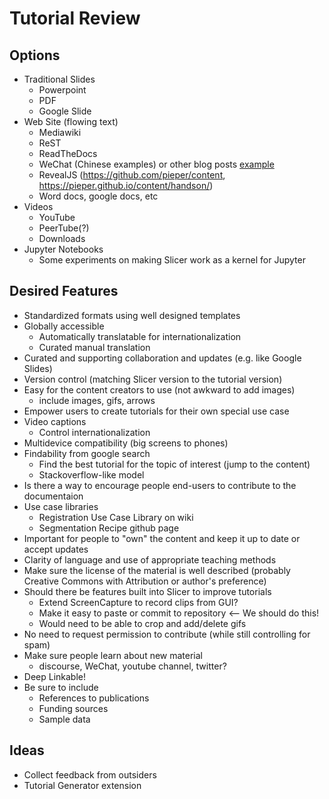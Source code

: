 # Tutorial Review

## Options

* Traditional Slides
  * Powerpoint
  * PDF
  * Google Slide
* Web Site (flowing text)
  * Mediawiki
  * ReST
  * ReadTheDocs
  * WeChat (Chinese examples) or other blog posts [example](https://mp.weixin.qq.com/s?__biz=MzI3MDY4ODA5Mw==&mid=2247486079&idx=1&sn=9b926dc398a408e3441082b9e0ffde61&chksm=eacc004dddbb895bf9b60f5f1bc443513196e4cb90a6caf6f348a4da7b7fc22eb658661aeb49&mpshare=1&scene=24&srcid=0212AFtT2Wq7K7bvkMGTdyih#rd)
  * RevealJS (https://github.com/pieper/content, https://pieper.github.io/content/handson/)
  * Word docs, google docs, etc
* Videos
  * YouTube
  * PeerTube(?)
  * Downloads
* Jupyter Notebooks
  * Some experiments on making Slicer work as a kernel for Jupyter
 
 ## Desired Features
 * Standardized formats using well designed templates
 * Globally accessible
   * Automatically translatable for internationalization
   * Curated manual translation
 * Curated and supporting collaboration and updates (e.g. like Google Slides)
 * Version control (matching Slicer version to the tutorial version)
 * Easy for the content creators to use (not awkward to add images)
   * include images, gifs, arrows
 * Empower users to create tutorials for their own special use case
 * Video captions
   * Control internationalization
 * Multidevice compatibility (big screens to phones)
 * Findability from google search
   * Find the best tutorial for the topic of interest (jump to the content)
   * Stackoverflow-like model
 * Is there a way to encourage people end-users to contribute to the documentaion
 * Use case libraries
   * Registration Use Case Library on wiki
   * Segmentation Recipe github page
 * Important for people to "own" the content and keep it up to date or accept updates
 * Clarity of language and use of appropriate teaching methods
 * Make sure the license of the material is well described (probably Creative Commons with Attribution or author's preference)
 * Should there be features built into Slicer to improve tutorials
   * Extend ScreenCapture to record clips from GUI?
   * Make it easy to paste or commit to repository <-- We should do this!
   * Would need to be able to crop and add/delete gifs
 * No need to request permission to contribute (while still controlling for spam)
 * Make sure people learn about new material
   * discourse, WeChat, youtube channel, twitter?
 * Deep Linkable!
 * Be sure to include
   * References to publications
   * Funding sources
   * Sample data
 
 ## Ideas
 
 * Collect feedback from outsiders
 * Tutorial Generator extension
 
